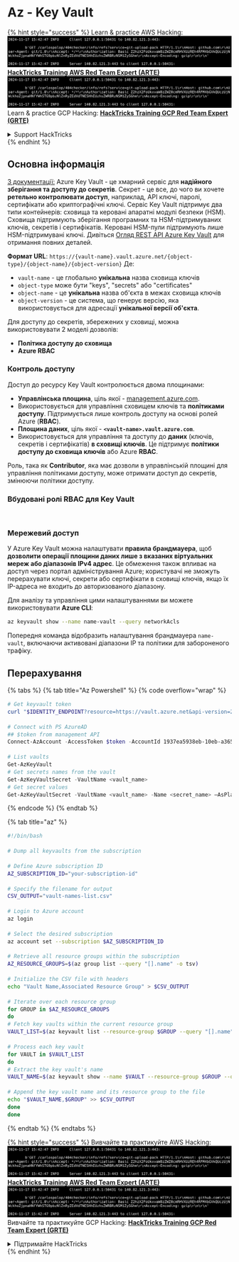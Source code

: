 # Az - Key Vault

{% hint style="success" %}
Learn & practice AWS Hacking:<img src="../../../.gitbook/assets/image (1).png" alt="" data-size="line">[**HackTricks Training AWS Red Team Expert (ARTE)**](https://training.hacktricks.xyz/courses/arte)<img src="../../../.gitbook/assets/image (1).png" alt="" data-size="line">\
Learn & practice GCP Hacking: <img src="../../../.gitbook/assets/image (2).png" alt="" data-size="line">[**HackTricks Training GCP Red Team Expert (GRTE)**<img src="../../../.gitbook/assets/image (2).png" alt="" data-size="line">](https://training.hacktricks.xyz/courses/grte)

<details>

<summary>Support HackTricks</summary>

* Check the [**subscription plans**](https://github.com/sponsors/carlospolop)!
* **Join the** 💬 [**Discord group**](https://discord.gg/hRep4RUj7f) or the [**telegram group**](https://t.me/peass) or **follow** us on **Twitter** 🐦 [**@hacktricks\_live**](https://twitter.com/hacktricks\_live)**.**
* **Share hacking tricks by submitting PRs to the** [**HackTricks**](https://github.com/carlospolop/hacktricks) and [**HackTricks Cloud**](https://github.com/carlospolop/hacktricks-cloud) github repos.

</details>
{% endhint %}

## Основна інформація

[З документації:](https://learn.microsoft.com/en-us/azure/key-vault/general/basic-concepts) Azure Key Vault - це хмарний сервіс для **надійного зберігання та доступу до секретів**. Секрет - це все, до чого ви хочете **ретельно контролювати доступ**, наприклад, API ключі, паролі, сертифікати або криптографічні ключі. Сервіс Key Vault підтримує два типи контейнерів: сховища та керовані апаратні модулі безпеки (HSM). Сховища підтримують зберігання програмних та HSM-підтримуваних ключів, секретів і сертифікатів. Керовані HSM-пули підтримують лише HSM-підтримувані ключі. Дивіться [Огляд REST API Azure Key Vault](https://learn.microsoft.com/en-us/azure/key-vault/general/about-keys-secrets-certificates) для отримання повних деталей.

**Формат URL**: `https://{vault-name}.vault.azure.net/{object-type}/{object-name}/{object-version}` Де:

* `vault-name` - це глобально **унікальна** назва сховища ключів
* `object-type` може бути "keys", "secrets" або "certificates"
* `object-name` - це **унікальна** назва об'єкта в межах сховища ключів
* `object-version` - це система, що генерує версію, яка використовується для адресації **унікальної версії об'єкта**.

Для доступу до секретів, збережених у сховищі, можна використовувати 2 моделі дозволів:

* **Політика доступу до сховища**
* **Azure RBAC**

### Контроль доступу <a href="#access-control" id="access-control"></a>

Доступ до ресурсу Key Vault контролюється двома площинами:

* **Управлінська площина**, ціль якої - [management.azure.com](http://management.azure.com/).
* Використовується для управління сховищем ключів та **політиками доступу**. Підтримується лише контроль доступу на основі ролей Azure (**RBAC**).
* **Площина даних**, ціль якої - **`<vault-name>.vault.azure.com`**.
* Використовується для управління та доступу до **даних** (ключів, секретів і сертифікатів) **в сховищі ключів**. Це підтримує **політики доступу до сховища ключів** або Azure **RBAC**.

Роль, така як **Contributor**, яка має дозволи в управлінській площині для управління політиками доступу, може отримати доступ до секретів, змінюючи політики доступу.

### Вбудовані ролі RBAC для Key Vault <a href="#rbac-built-in-roles" id="rbac-built-in-roles"></a>

<figure><img src="../../../.gitbook/assets/image (27).png" alt=""><figcaption></figcaption></figure>

### Мережевий доступ

У Azure Key Vault можна налаштувати **правила брандмауера**, щоб **дозволити операції площини даних лише з вказаних віртуальних мереж або діапазонів IPv4 адрес**. Це обмеження також впливає на доступ через портал адміністрування Azure; користувачі не зможуть перерахувати ключі, секрети або сертифікати в сховищі ключів, якщо їх IP-адреса не входить до авторизованого діапазону.

Для аналізу та управління цими налаштуваннями ви можете використовувати **Azure CLI**:
```bash
az keyvault show --name name-vault --query networkAcls
```
Попередня команда відобразить налаштування брандмауера `name-vault`, включаючи активовані діапазони IP та політики для забороненого трафіку.

## Перерахування

{% tabs %}
{% tab title="Az Powershell" %}
{% code overflow="wrap" %}
```powershell
# Get keyvault token
curl "$IDENTITY_ENDPOINT?resource=https://vault.azure.net&api-version=2017-09-01" -H secret:$IDENTITY_HEADER

# Connect with PS AzureAD
## $token from management API
Connect-AzAccount -AccessToken $token -AccountId 1937ea5938eb-10eb-a365-10abede52387 -KeyVaultAccessToken $keyvaulttoken

# List vaults
Get-AzKeyVault
# Get secrets names from the vault
Get-AzKeyVaultSecret -VaultName <vault_name>
# Get secret values
Get-AzKeyVaultSecret -VaultName <vault_name> -Name <secret_name> –AsPlainText
```
{% endcode %}
{% endtab %}

{% tab title="az" %}
```bash
#!/bin/bash

# Dump all keyvaults from the subscription

# Define Azure subscription ID
AZ_SUBSCRIPTION_ID="your-subscription-id"

# Specify the filename for output
CSV_OUTPUT="vault-names-list.csv"

# Login to Azure account
az login

# Select the desired subscription
az account set --subscription $AZ_SUBSCRIPTION_ID

# Retrieve all resource groups within the subscription
AZ_RESOURCE_GROUPS=$(az group list --query "[].name" -o tsv)

# Initialize the CSV file with headers
echo "Vault Name,Associated Resource Group" > $CSV_OUTPUT

# Iterate over each resource group
for GROUP in $AZ_RESOURCE_GROUPS
do
# Fetch key vaults within the current resource group
VAULT_LIST=$(az keyvault list --resource-group $GROUP --query "[].name" -o tsv)

# Process each key vault
for VAULT in $VAULT_LIST
do
# Extract the key vault's name
VAULT_NAME=$(az keyvault show --name $VAULT --resource-group $GROUP --query "name" -o tsv)

# Append the key vault name and its resource group to the file
echo "$VAULT_NAME,$GROUP" >> $CSV_OUTPUT
done
done
```
{% endtab %}
{% endtabs %}

{% hint style="success" %}
Вивчайте та практикуйте AWS Hacking:<img src="../../../.gitbook/assets/image (1).png" alt="" data-size="line">[**HackTricks Training AWS Red Team Expert (ARTE)**](https://training.hacktricks.xyz/courses/arte)<img src="../../../.gitbook/assets/image (1).png" alt="" data-size="line">\
Вивчайте та практикуйте GCP Hacking: <img src="../../../.gitbook/assets/image (2).png" alt="" data-size="line">[**HackTricks Training GCP Red Team Expert (GRTE)**<img src="../../../.gitbook/assets/image (2).png" alt="" data-size="line">](https://training.hacktricks.xyz/courses/grte)

<details>

<summary>Підтримайте HackTricks</summary>

* Перевірте [**плани підписки**](https://github.com/sponsors/carlospolop)!
* **Приєднуйтесь до** 💬 [**групи Discord**](https://discord.gg/hRep4RUj7f) або [**групи Telegram**](https://t.me/peass) або **слідкуйте** за нами в **Twitter** 🐦 [**@hacktricks\_live**](https://twitter.com/hacktricks\_live)**.**
* **Діліться хакерськими трюками, надсилаючи PR до** [**HackTricks**](https://github.com/carlospolop/hacktricks) та [**HackTricks Cloud**](https://github.com/carlospolop/hacktricks-cloud) репозиторіїв на github.

</details>
{% endhint %}
